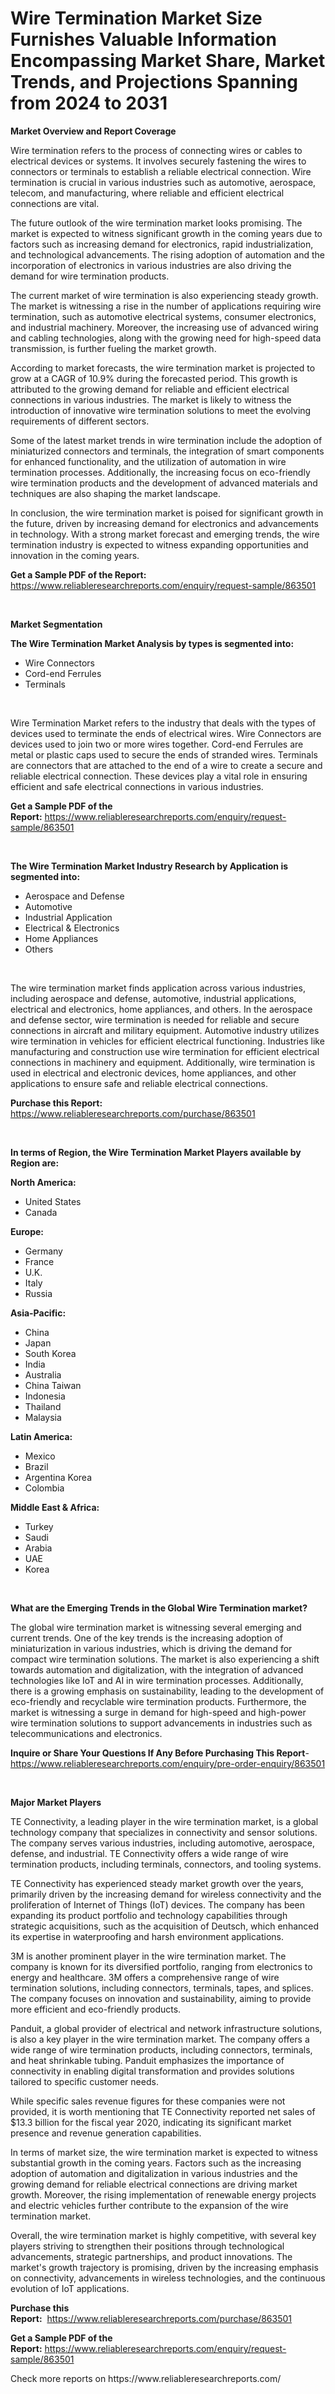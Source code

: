 <p><h1>Wire Termination Market Size Furnishes Valuable Information Encompassing Market Share, Market Trends, and Projections Spanning from 2024 to 2031</h1></p><p><strong>Market Overview and Report Coverage</strong></p>
<p><p>Wire termination refers to the process of connecting wires or cables to electrical devices or systems. It involves securely fastening the wires to connectors or terminals to establish a reliable electrical connection. Wire termination is crucial in various industries such as automotive, aerospace, telecom, and manufacturing, where reliable and efficient electrical connections are vital.</p><p>The future outlook of the wire termination market looks promising. The market is expected to witness significant growth in the coming years due to factors such as increasing demand for electronics, rapid industrialization, and technological advancements. The rising adoption of automation and the incorporation of electronics in various industries are also driving the demand for wire termination products.</p><p>The current market of wire termination is also experiencing steady growth. The market is witnessing a rise in the number of applications requiring wire termination, such as automotive electrical systems, consumer electronics, and industrial machinery. Moreover, the increasing use of advanced wiring and cabling technologies, along with the growing need for high-speed data transmission, is further fueling the market growth.</p><p>According to market forecasts, the wire termination market is projected to grow at a CAGR of 10.9% during the forecasted period. This growth is attributed to the growing demand for reliable and efficient electrical connections in various industries. The market is likely to witness the introduction of innovative wire termination solutions to meet the evolving requirements of different sectors.</p><p>Some of the latest market trends in wire termination include the adoption of miniaturized connectors and terminals, the integration of smart components for enhanced functionality, and the utilization of automation in wire termination processes. Additionally, the increasing focus on eco-friendly wire termination products and the development of advanced materials and techniques are also shaping the market landscape.</p><p>In conclusion, the wire termination market is poised for significant growth in the future, driven by increasing demand for electronics and advancements in technology. With a strong market forecast and emerging trends, the wire termination industry is expected to witness expanding opportunities and innovation in the coming years.</p></p>
<p><strong>Get a Sample PDF of the Report:</strong> <a href="https://www.reliableresearchreports.com/enquiry/request-sample/863501">https://www.reliableresearchreports.com/enquiry/request-sample/863501</a></p>
<p>&nbsp;</p>
<p><strong>Market Segmentation</strong></p>
<p><strong>The Wire Termination Market Analysis by types is segmented into:</strong></p>
<p><ul><li>Wire Connectors</li><li>Cord-end Ferrules</li><li>Terminals</li></ul></p>
<p>&nbsp;</p>
<p><p>Wire Termination Market refers to the industry that deals with the types of devices used to terminate the ends of electrical wires. Wire Connectors are devices used to join two or more wires together. Cord-end Ferrules are metal or plastic caps used to secure the ends of stranded wires. Terminals are connectors that are attached to the end of a wire to create a secure and reliable electrical connection. These devices play a vital role in ensuring efficient and safe electrical connections in various industries.</p></p>
<p><strong>Get a Sample PDF of the Report:</strong>&nbsp;<a href="https://www.reliableresearchreports.com/enquiry/request-sample/863501">https://www.reliableresearchreports.com/enquiry/request-sample/863501</a></p>
<p>&nbsp;</p>
<p><strong>The Wire Termination Market Industry Research by Application is segmented into:</strong></p>
<p><ul><li>Aerospace and Defense</li><li>Automotive</li><li>Industrial Application</li><li>Electrical & Electronics</li><li>Home Appliances</li><li>Others</li></ul></p>
<p>&nbsp;</p>
<p><p>The wire termination market finds application across various industries, including aerospace and defense, automotive, industrial applications, electrical and electronics, home appliances, and others. In the aerospace and defense sector, wire termination is needed for reliable and secure connections in aircraft and military equipment. Automotive industry utilizes wire termination in vehicles for efficient electrical functioning. Industries like manufacturing and construction use wire termination for efficient electrical connections in machinery and equipment. Additionally, wire termination is used in electrical and electronic devices, home appliances, and other applications to ensure safe and reliable electrical connections.</p></p>
<p><strong>Purchase this Report:</strong>&nbsp; <a href="https://www.reliableresearchreports.com/purchase/863501">https://www.reliableresearchreports.com/purchase/863501</a></p>
<p>&nbsp;</p>
<p><strong>In terms of Region, the Wire Termination Market Players available by Region are:</strong></p>
<p>
    <p> <strong> North America: </strong>
        <ul>
            <li>United States</li>
            <li>Canada</li>
        </ul>
        </p> 
    <p> <strong> Europe: </strong>
        <ul>
            <li>Germany</li>
            <li>France</li>
            <li>U.K.</li>
            <li>Italy</li>
            <li>Russia</li>
        </ul>
        </p> 
    <p> <strong> Asia-Pacific: </strong>
        <ul>
            <li>China</li>
            <li>Japan</li>
            <li>South Korea</li>
            <li>India</li>
            <li>Australia</li>
            <li>China Taiwan</li>
            <li>Indonesia</li>
            <li>Thailand</li>
            <li>Malaysia</li>
        </ul>
        </p> 
    <p> <strong> Latin America: </strong>
        <ul>
            <li>Mexico</li>
            <li>Brazil</li>
            <li>Argentina Korea</li>
            <li>Colombia</li>
        </ul>
        </p> 
    <p> <strong> Middle East & Africa: </strong>
        <ul>
            <li>Turkey</li>
            <li>Saudi</li>
            <li>Arabia</li>
            <li>UAE</li>
            <li>Korea</li>
        </ul>
    </p>
    </p>
<p>&nbsp;</p>
<p><strong>What are the Emerging Trends in the Global Wire Termination market?</strong></p>
<p><p>The global wire termination market is witnessing several emerging and current trends. One of the key trends is the increasing adoption of miniaturization in various industries, which is driving the demand for compact wire termination solutions. The market is also experiencing a shift towards automation and digitalization, with the integration of advanced technologies like IoT and AI in wire termination processes. Additionally, there is a growing emphasis on sustainability, leading to the development of eco-friendly and recyclable wire termination products. Furthermore, the market is witnessing a surge in demand for high-speed and high-power wire termination solutions to support advancements in industries such as telecommunications and electronics.</p></p>
<p><strong>Inquire or Share Your Questions If Any Before Purchasing This Report</strong>- <a href="https://www.reliableresearchreports.com/enquiry/pre-order-enquiry/863501">https://www.reliableresearchreports.com/enquiry/pre-order-enquiry/863501</a></p>
<p>&nbsp;</p>
<p><strong>Major Market Players</strong></p>
<p><p>TE Connectivity, a leading player in the wire termination market, is a global technology company that specializes in connectivity and sensor solutions. The company serves various industries, including automotive, aerospace, defense, and industrial. TE Connectivity offers a wide range of wire termination products, including terminals, connectors, and tooling systems.</p><p>TE Connectivity has experienced steady market growth over the years, primarily driven by the increasing demand for wireless connectivity and the proliferation of Internet of Things (IoT) devices. The company has been expanding its product portfolio and technology capabilities through strategic acquisitions, such as the acquisition of Deutsch, which enhanced its expertise in waterproofing and harsh environment applications.</p><p>3M is another prominent player in the wire termination market. The company is known for its diversified portfolio, ranging from electronics to energy and healthcare. 3M offers a comprehensive range of wire termination solutions, including connectors, terminals, tapes, and splices. The company focuses on innovation and sustainability, aiming to provide more efficient and eco-friendly products.</p><p>Panduit, a global provider of electrical and network infrastructure solutions, is also a key player in the wire termination market. The company offers a wide range of wire termination products, including connectors, terminals, and heat shrinkable tubing. Panduit emphasizes the importance of connectivity in enabling digital transformation and provides solutions tailored to specific customer needs.</p><p>While specific sales revenue figures for these companies were not provided, it is worth mentioning that TE Connectivity reported net sales of $13.3 billion for the fiscal year 2020, indicating its significant market presence and revenue generation capabilities.</p><p>In terms of market size, the wire termination market is expected to witness substantial growth in the coming years. Factors such as the increasing adoption of automation and digitalization in various industries and the growing demand for reliable electrical connections are driving market growth. Moreover, the rising implementation of renewable energy projects and electric vehicles further contribute to the expansion of the wire termination market.</p><p>Overall, the wire termination market is highly competitive, with several key players striving to strengthen their positions through technological advancements, strategic partnerships, and product innovations. The market's growth trajectory is promising, driven by the increasing emphasis on connectivity, advancements in wireless technologies, and the continuous evolution of IoT applications.</p></p>
<p><strong>Purchase this Report:</strong>&nbsp;&nbsp;<a href="https://www.reliableresearchreports.com/purchase/863501">https://www.reliableresearchreports.com/purchase/863501</a></p>
<p></p>
<p><strong>Get a Sample PDF of the Report:</strong>&nbsp;<a href="https://www.reliableresearchreports.com/enquiry/request-sample/863501">https://www.reliableresearchreports.com/enquiry/request-sample/863501</a></p>
<p>Check more reports on https://www.reliableresearchreports.com/</p>